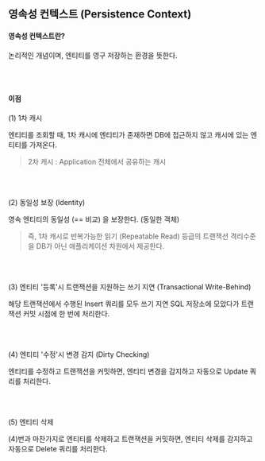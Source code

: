 ## 영속성 컨텍스트 (Persistence Context)

#### 영속성 컨텍스트란?
논리적인 개념이며, 엔티티를 영구 저장하는 환경을 뜻한다.

<br />
<br />

#### 이점
(1) 1차 캐시

엔티티를 조회할 때, 1차 캐시에 엔티티가 존재하면 DB에 접근하지 않고 캐시에 있는 엔티티를 가져온다.

> 2차 캐시 : Application 전체에서 공유하는 캐시

<br />
<br />

(2) 동일성 보장 (Identity)

영속 엔티티의 동일성 (== 비교) 을 보장한다. (동일한 객체)

> 즉, 1차 캐시로 반복가능한 읽기 (Repeatable Read) 등급의 트랜잭션 격리수준을 DB가 아닌 애플리케이션 차원에서 제공한다.

<br />
<br />

(3) 엔티티 '등록'시 트랜잭션을 지원하는 쓰기 지연 (Transactional Write-Behind)

해당 트랜잭션에서 수행된 Insert 쿼리를 모두 쓰기 지연 SQL 저장소에 모았다가 트랜잭션 커밋 시점에 한 번에 처리한다.

<br />
<br />

(4) 엔티티 '수정'시 변경 감지 (Dirty Checking)

엔티티를 수정하고 트랜잭션을 커밋하면, 엔티티 변경을 감지하고 자동으로 Update 쿼리를 처리한다.

<br />
<br />

(5) 엔티티 삭제

(4)번과 마찬가지로 엔티티를 삭제하고 트랜잭션을 커밋하면, 엔티티 삭제를 감지하고 자동으로 Delete 쿼리를 처리한다.
